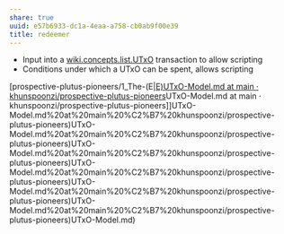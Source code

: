 ```yaml
---
share: true
uuid: e57b6933-dc1a-4eaa-a758-cb0ab9f00e39
title: redeemer
---
```

* Input into a [wiki.concepts.list.UTxO](../wiki.concepts.list.UTxO) transaction to allow scripting
* Conditions under which a UTxO can be spent, allows scripting

[prospective-plutus-pioneers/1_The-(E|[E)UTxO-Model.md at main · khunspoonzi/prospective-plutus-pioneers](../E)UTxO-Model.md at main · khunspoonzi/prospective-plutus-pioneers]]UTxO-Model.md%20at%20main%20%C2%B7%20khunspoonzi/prospective-plutus-pioneers)UTxO-Model.md%20at%20main%20%C2%B7%20khunspoonzi/prospective-plutus-pioneers)UTxO-Model.md%20at%20main%20%C2%B7%20khunspoonzi/prospective-plutus-pioneers)UTxO-Model.md%20at%20main%20%C2%B7%20khunspoonzi/prospective-plutus-pioneers)UTxO-Model.md%20at%20main%20%C2%B7%20khunspoonzi/prospective-plutus-pioneers)UTxO-Model.md%20at%20main%20%C2%B7%20khunspoonzi/prospective-plutus-pioneers)UTxO-Model.md)